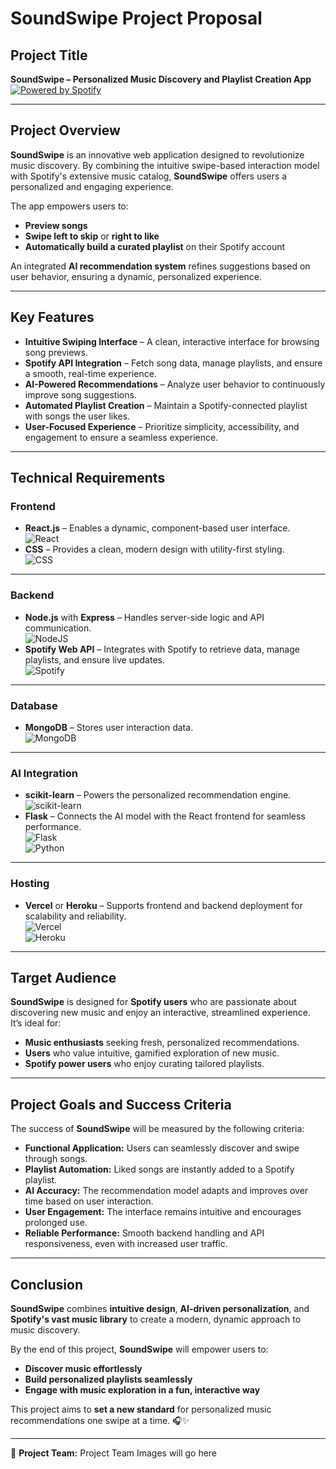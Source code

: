 # **SoundSwipe Project Proposal**

## **Project Title**

**SoundSwipe – Personalized Music Discovery and Playlist Creation App**  
[![Powered by Spotify](https://img.shields.io/badge/Powered%20by-Spotify-1DB954?style=plastic&logo=spotify)](https://open.spotify.com)

---

## **Project Overview**

**SoundSwipe** is an innovative web application designed to revolutionize music discovery. By combining the intuitive swipe-based interaction model with Spotify's extensive music catalog, **SoundSwipe** offers users a personalized and engaging experience.

The app empowers users to:

- **Preview songs**
- **Swipe left to skip** or **right to like**
- **Automatically build a curated playlist** on their Spotify account

An integrated **AI recommendation system** refines suggestions based on user behavior, ensuring a dynamic, personalized experience.

---

## **Key Features**

- **Intuitive Swiping Interface** – A clean, interactive interface for browsing song previews.
- **Spotify API Integration** – Fetch song data, manage playlists, and ensure a smooth, real-time experience.
- **AI-Powered Recommendations** – Analyze user behavior to continuously improve song suggestions.
- **Automated Playlist Creation** – Maintain a Spotify-connected playlist with songs the user likes.
- **User-Focused Experience** – Prioritize simplicity, accessibility, and engagement to ensure a seamless experience.

---

## **Technical Requirements**

### **Frontend**

- **React.js** – Enables a dynamic, component-based user interface.  
  ![React](https://img.shields.io/badge/React-%2320232a.svg?logo=react&logoColor=%2361DAFB)
- **CSS** – Provides a clean, modern design with utility-first styling.  
  ![CSS](https://img.shields.io/badge/CSS-%2338B2AC.svg?logo=css&logoColor=white)

---

### **Backend**

- **Node.js** with **Express** – Handles server-side logic and API communication.  
  ![NodeJS](https://img.shields.io/badge/Node.js-6DA55F?logo=node.js&logoColor=white)
- **Spotify Web API** – Integrates with Spotify to retrieve data, manage playlists, and ensure live updates.  
  ![Spotify](https://img.shields.io/badge/Spotify%20Web%20API-1ED760?logo=spotify&color=black)

---

### **Database**

- **MongoDB** – Stores user interaction data.  
  ![MongoDB](https://img.shields.io/badge/MongoDB-%234ea94b.svg?logo=mongodb&logoColor=white)

---

### **AI Integration**

- **scikit-learn** – Powers the personalized recommendation engine.  
  ![scikit-learn](https://img.shields.io/badge/scikit--learn-F7931E?logo=scikitlearn&logoColor=fff&color=black)
- **Flask** – Connects the AI model with the React frontend for seamless performance.  
  ![Flask](https://img.shields.io/badge/Flask-000?logo=flask&logoColor=fff)  
  ![Python](https://img.shields.io/badge/Python-3776AB?logo=python&logoColor=fff)

---

### **Hosting**

- **Vercel** or **Heroku** – Supports frontend and backend deployment for scalability and reliability.  
  ![Vercel](https://img.shields.io/badge/Vercel-%23000000.svg?logo=vercel&logoColor=white)  
  ![Heroku](https://img.shields.io/badge/Heroku-430098?logo=heroku&logoColor=fffe)

---

## **Target Audience**

**SoundSwipe** is designed for **Spotify users** who are passionate about discovering new music and enjoy an interactive, streamlined experience.  
It’s ideal for:

- **Music enthusiasts** seeking fresh, personalized recommendations.
- **Users** who value intuitive, gamified exploration of new music.
- **Spotify power users** who enjoy curating tailored playlists.

---

## **Project Goals and Success Criteria**

The success of **SoundSwipe** will be measured by the following criteria:

- **Functional Application:** Users can seamlessly discover and swipe through songs.
- **Playlist Automation:** Liked songs are instantly added to a Spotify playlist.
- **AI Accuracy:** The recommendation model adapts and improves over time based on user interaction.
- **User Engagement:** The interface remains intuitive and encourages prolonged use.
- **Reliable Performance:** Smooth backend handling and API responsiveness, even with increased user traffic.

---

## **Conclusion**

**SoundSwipe** combines **intuitive design**, **AI-driven personalization**, and **Spotify's vast music library** to create a modern, dynamic approach to music discovery.

By the end of this project, **SoundSwipe** will empower users to:

- **Discover music effortlessly**
- **Build personalized playlists seamlessly**
- **Engage with music exploration in a fun, interactive way**

This project aims to **set a new standard** for personalized music recommendations one swipe at a time. 🎧✨

---
📩 **Project Team:** 
Project Team Images will go here
